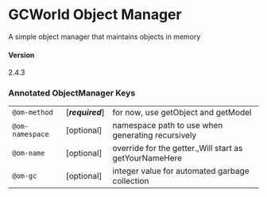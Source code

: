 # GCWorld Object Manager

A simple object manager that maintains objects in memory

#### Version
2.4.3



### Annotated ObjectManager Keys

|                   |                  |                                                        |
|-------------------|------------------|--------------------------------------------------------|
| ``@om-method``    | [***required***] | for now, use getObject and getModel                    |
| ``@om-namespace`` | [optional]       | namespace path to use when generating recursively      |
| ``@om-name``      | [optional]       | override for the getter.,Will start as getYourNameHere |
| ``@om-gc``        | [optional]       | integer value for automated garbage collection         |